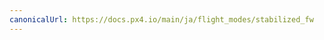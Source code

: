 ```yaml
---
canonicalUrl: https://docs.px4.io/main/ja/flight_modes/stabilized_fw
---
```


<Redirect to="../flight_modes_fw/stabilized" />
